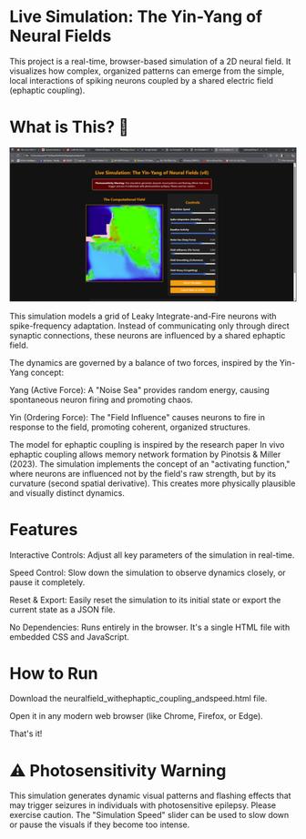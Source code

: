 # Live Simulation: The Yin-Yang of Neural Fields
This project is a real-time, browser-based simulation of a 2D neural field. It visualizes how complex, 
organized patterns can emerge from the simple, local interactions of spiking neurons coupled by a shared
electric field (ephaptic coupling).

# What is This? 🧠

![Simulation in Action](image.png)

This simulation models a grid of Leaky Integrate-and-Fire neurons with spike-frequency adaptation. 
Instead of communicating only through direct synaptic connections, these neurons are influenced by a
shared ephaptic field.

The dynamics are governed by a balance of two forces, inspired by the Yin-Yang concept:

Yang (Active Force): A "Noise Sea" provides random energy, causing spontaneous neuron firing and promoting chaos.

Yin (Ordering Force): The "Field Influence" causes neurons to fire in response to the field, promoting coherent, organized structures.

The model for ephaptic coupling is inspired by the research paper In vivo ephaptic coupling allows memory network formation by 
Pinotsis & Miller (2023). The simulation implements the concept of an "activating function," where neurons are influenced not 
by the field's raw strength, but by its curvature (second spatial derivative). This creates more physically plausible and
visually distinct dynamics.

# Features

Interactive Controls: Adjust all key parameters of the simulation in real-time.

Speed Control: Slow down the simulation to observe dynamics closely, or pause it completely.

Reset & Export: Easily reset the simulation to its initial state or export the current state as a JSON file.

No Dependencies: Runs entirely in the browser. It's a single HTML file with embedded CSS and JavaScript.

# How to Run

Download the neuralfield_withephaptic_coupling_andspeed.html file.

Open it in any modern web browser (like Chrome, Firefox, or Edge).

That's it!

# ⚠️ Photosensitivity Warning
This simulation generates dynamic visual patterns and flashing effects that may trigger seizures in individuals with photosensitive epilepsy. 
Please exercise caution. The "Simulation Speed" slider can be used to slow down or pause the visuals if they become too intense.
